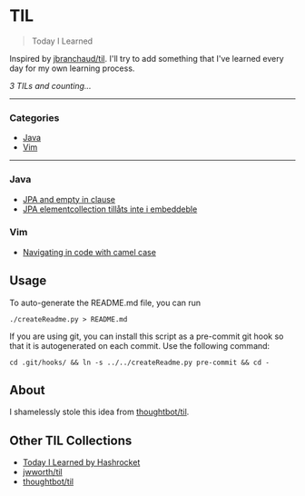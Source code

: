 # TIL

> Today I Learned

Inspired by [jbranchaud/til](https://github.com/jbranchaud/til). I'll try to add something that I've learned every day for my own learning process.

_3 TILs and counting..._

---

### Categories

* [Java](#java)
* [Vim](#vim)

---

### Java

- [JPA and empty in clause](java/JPA_empty_in_160302.md)
- [JPA elementcollection tillåts inte i embeddeble](java/JPA_elementcollection_160418.md)

### Vim

- [Navigating in code with camel case](vim/move_camel_case_160210.md)

## Usage

To auto-generate the README.md file, you can run
```
./createReadme.py > README.md
```

If you are using git, you can install this script as a pre-commit git hook so
that it is autogenerated on each commit.  Use the following command:
```
cd .git/hooks/ && ln -s ../../createReadme.py pre-commit && cd -
```

## About

I shamelessly stole this idea from
[thoughtbot/til](https://github.com/thoughtbot/til).

## Other TIL Collections

* [Today I Learned by Hashrocket](https://til.hashrocket.com)
* [jwworth/til](https://github.com/jwworth/til)
* [thoughtbot/til](https://github.com/thoughtbot/til)

